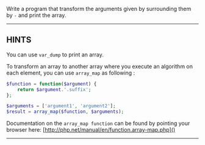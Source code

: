Write a program that transform the arguments given by surrounding them by `-` and print the array.

----------------------------------------------------------------------
## HINTS
You can use `var_dump` to print an array.

To transform an array to another array where you execute an algorithm on each element, you can use `array_map` as following :

```php
$function = function($argument) {
    return $argument.'.suffix';
};

$arguments = ['argument1', 'argument2'];
$result = array_map($function, $arguments);
```

Documentation on the `array_map function` can be found by pointing your browser here:
  [http://php.net/manual/en/function.array-map.php]()

----------------------------------------------------------------------

